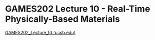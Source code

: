 # GAMES202 Lecture 10 - Real-Time Physically-Based Materials

[GAMES202_Lecture_10 (ucsb.edu)](https://sites.cs.ucsb.edu/~lingqi/teaching/resources/GAMES202_Lecture_10.pdf)

